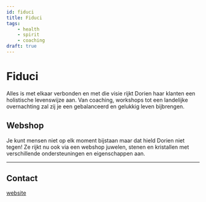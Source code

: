 ```yaml
---
id: fiduci
title: Fiduci
tags:
    - health
    - spirit
    - coaching
draft: true
---
```


# Fiduci

Alles is met elkaar verbonden en met die visie rijkt Dorien haar klanten een holistische levenswijze aan.
Van coaching, workshops tot een landelijke overnachting zal zij je een gebalanceerd en gelukkig leven bijbrengen.

## Webshop

Je kunt mensen niet op elk moment bijstaan maar dat hield Dorien niet tegen!
Ze rijkt nu ook via een webshop juwelen, stenen en kristallen met verschillende ondersteuningen en eigenschappen aan.

---

## Contact

[website](https://www.fiduci.be/)
